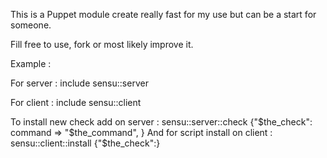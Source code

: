 This is a Puppet module create really fast for my use but can be a start for someone. 

Fill free to use, fork or most likely improve it. 


Example : 


For server :
  include sensu::server

For client :
  include sensu::client


To install new check add on server :
   sensu::server::check {"$the_check":
	 command		=> "$the_command",
   }
And for script install on client : 
   sensu::client::install {"$the_check":}
